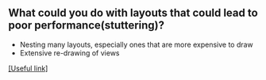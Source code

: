 ## What could you do with layouts that could lead to poor performance(stuttering)?

* Nesting many layouts, especially ones that are more expensive to draw
* Extensive re-drawing of views

[[Useful link]](https://developer.android.com/training/improving-layouts/optimizing-layout.html)
